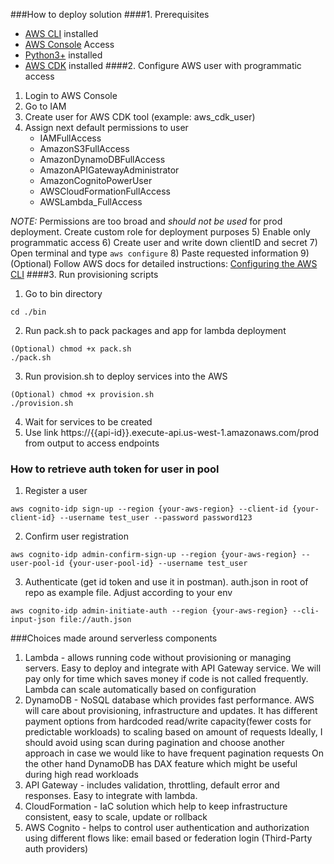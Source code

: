 ###How to deploy solution
####1. Prerequisites
* [AWS CLI](https://docs.aws.amazon.com/cli/latest/userguide/install-cliv2.html) installed
* [AWS Console](https://console.aws.amazon.com/console/home?nc2=h_ct&src=header-signin) Access
* [Python3+](https://www.python.org/downloads/) installed
* [AWS CDK](https://docs.aws.amazon.com/cdk/latest/guide/getting_started.html) installed
####2. Configure AWS user with programmatic access
1) Login to AWS Console
2) Go to IAM
3) Create user for AWS CDK tool (example: aws_cdk_user)
4) Assign next default permissions to user
    * IAMFullAccess
    * AmazonS3FullAccess
    * AmazonDynamoDBFullAccess
    * AmazonAPIGatewayAdministrator
    * AmazonCognitoPowerUser
    * AWSCloudFormationFullAccess
    * AWSLambda_FullAccess
    
*NOTE:* Permissions are too broad and *should not be used* for prod deployment.
Create custom role for deployment purposes
5) Enable only programmatic access
6) Create user and write down clientID and secret
7) Open terminal and type `aws configure`
8) Paste requested information
9) (Optional) Follow AWS docs for detailed instructions: [Configuring the AWS CLI](https://docs.aws.amazon.com/cli/latest/userguide/cli-chap-configure.html)
####3. Run provisioning scripts
1) Go to bin directory 
```shell 
cd ./bin
```
2) Run pack.sh to pack packages and app for lambda deployment
```shell
(Optional) chmod +x pack.sh
./pack.sh
```
3) Run provision.sh to deploy services into the AWS
```shell
(Optional) chmod +x provision.sh
./provision.sh
```
4) Wait for services to be created
5) Use link https://{{api-id}}.execute-api.us-west-1.amazonaws.com/prod from output to access endpoints

### How to retrieve auth token for user in pool
1. Register a user
```shell
aws cognito-idp sign-up --region {your-aws-region} --client-id {your-client-id} --username test_user --password password123
```

2. Confirm user registration
```shell
aws cognito-idp admin-confirm-sign-up --region {your-aws-region} --user-pool-id {your-user-pool-id} --username test_user
```

3. Authenticate (get id token and use it in postman). 
   auth.json in root of repo as example file. Adjust according to your env
```shell
aws cognito-idp admin-initiate-auth --region {your-aws-region} --cli-input-json file://auth.json
```

###Choices made around serverless components

1. Lambda - allows running code without provisioning or managing servers. Easy to deploy and integrate
with API Gateway service. We will pay only for time which saves money if code is not called frequently.
Lambda can scale automatically based on configuration
2. DynamoDB - NoSQL database which provides fast performance. AWS will care about provisioning, infrastructure and updates.
It has different payment options from hardcoded read/write capacity(fewer costs for predictable workloads) to scaling based on amount of requests
Ideally, I should avoid using scan during pagination and choose another approach in case we would like to have frequent pagination requests
On the other hand DynamoDB has DAX feature which might be useful during high read workloads
3. API Gateway - includes validation, throttling, default error and responses. Easy to integrate with lambda.
4. CloudFormation - IaC solution which help to keep infrastructure consistent, easy to scale, update or rollback
5. AWS Cognito - helps to control user authentication and authorization using different flows like:
email based or federation login (Third-Party auth providers)
